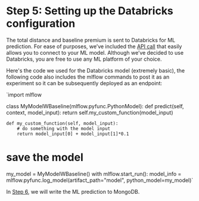 # Step 5: Setting up the Databricks configuration 
The total distance and baseline premium is sent to Databricks for ML prediction. For ease of purposes, we’ve included the [API call](pipeline_unirest.js) that easily allows you to connect to your ML model. Although we’ve decided to use Databricks, you are free to use any ML platform of your choice. 

Here's the code we used for the Databricks model (extremely basic), the following code also includes the mlflow commands to post it as an experiment so it can be subsequently deployed as an endpoint:

`import mlflow

class MyModelWBaseline(mlflow.pyfunc.PythonModel):
    def predict(self, context, model_input):
        return self.my_custom_function(model_input)

    def my_custom_function(self, model_input):
        # do something with the model input
        return model_input[0] + model_input[1]*0.1
        
# save the model
my_model = MyModelWBaseline()
with mlflow.start_run():
    model_info = mlflow.pyfunc.log_model(artifact_path="model", python_model=my_model)`

In [Step 6](Prediction.md), we will write the ML prediction to MongoDB. 

